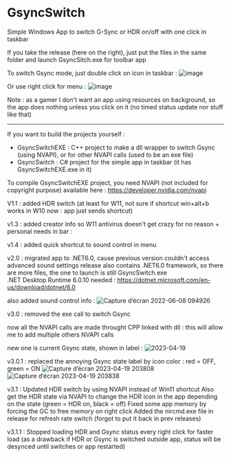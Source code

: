 # GsyncSwitch
Simple Windows App to switch G-Sync or HDR on/off with one click in taskbar

If you take the release (here on the right), just put the files in the same folder and launch GsyncSitch.exe for toolbar app

To switch Gsync mode, just double click on icon in taskbar :
![image](https://user-images.githubusercontent.com/71530061/163377488-4f60ebdc-3005-47ec-89d9-f47d475a3db5.png)

Or use right click for menu :
![image](https://user-images.githubusercontent.com/71530061/163563377-569ec630-a67e-4d23-9330-11b757626d89.png)

Note : as a gamer I don't want an app using resources on background, so the app does nothing unless you click on it (no timed status update nor stuff like that)

----------------------------------------------------------------------------------------------------------------------------                                                                                                              
If you want to build the projects yourself :

- GsyncSwitchEXE : C++ project to make a dll wrapper to switch Gsync (using NVAPI), or for other NVAPI calls (used to be an exe file)
- GsyncSwitch : C# project for the simple app in taskbar (it has GsyncSwitchEXE.exe in it)

To compile GsyncSwitchEXE project, you need NVAPI (not included for copyright purpose) available here :
https://developer.nvidia.com/nvapi


V1.1 : added HDR switch (at least for W11, not sure if shortcut win+alt+b works in W10 now : app just sends shortcut)

v1.3 : added creator info so W11 antivirus doesn't get crazy for no reason + personal needs in bar :

v1.4 : added quick shortcut to sound control in menu

v2.0 : migrated app to .NET6.0, cause previous version couldn't access advanced sound settings
release also contains .NET6.0 framework, so there are more files, the one to launch is still GsyncSwitch.exe
<br>.NET Desktop Runtime 6.0.10 needed :
https://dotnet.microsoft.com/en-us/download/dotnet/6.0 

also added sound control info :
![Capture d’écran 2022-06-08 094926](https://user-images.githubusercontent.com/71530061/172562388-3d66311c-6547-4a5b-bbd0-5d260276441b.png)

v3.0 : removed the  exe call to switch Gsync

now all the NVAPI calls are made throught CPP linked with dll : this will allow me to add multiple others NVAPI calls

new one is current Gsync state, shown in label :
![2023-04-19](https://user-images.githubusercontent.com/71530061/233081007-6b3bdaf0-e4d3-4d29-8497-7efe9540e6ab.png)

v3.0.1 : replaced the annoying Gsync state label by icon color : red = OFF, green = ON
![Capture d’écran 2023-04-19 203808](https://user-images.githubusercontent.com/71530061/233169377-33200148-4f22-4ef7-ad66-e565785f182c.png)
![Capture d’écran 2023-04-19 203838](https://user-images.githubusercontent.com/71530061/233169431-67fb912e-ec80-4e62-b419-846ebbc0ebb0.png)

v3.1 : Updated HDR switch by using NVAPI instead of Win11 shortcut
Also get the HDR state via NVAPI to change the HDR icon in the app depending on the state (green = HDR on, black = off)
Fixed some app memory by forcing the GC to free memory on right click
Added the nircmd.exe file in release for refresh rate switch (forgot to put it back in prev releases)

v3.1.1 : Stopped loading HDR and Gsync status every right click for faster load
(as a drawback if HDR or Gsync is switched outside app, status will be desynced until switches or app restarted)
